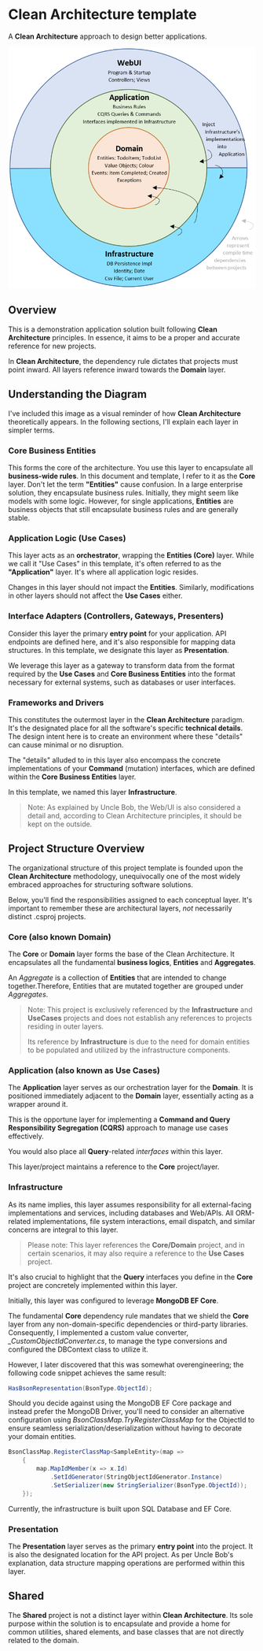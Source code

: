 # Clean Architecture template
A **Clean Architecture** approach to design better applications.

![Clean Architecture layers!](./ezgif-589da79f0546ab.jpg "Clean Architecture")

## Overview
This is a demonstration application solution built following **Clean Architecture** principles. In essence, it aims to be a proper and accurate reference for new projects.

In **Clean Architecture**, the dependency rule dictates that projects must point inward. All layers reference inward towards the **Domain** layer.


## Understanding the Diagram
I've included this image as a visual reminder of how **Clean Architecture** theoretically appears. In the following sections, I'll explain each layer in simpler terms.

### Core Business Entities
This forms the core of the architecture. You use this layer to encapsulate all **business-wide rules**. In this 
document and template, I refer to it as the **Core** layer.
Don't let the term **"Entities"** cause confusion. In a large enterprise solution, they encapsulate business rules. 
Initially, they might seem like models with some logic. However, for single applications, **Entities** are business 
objects that still encapsulate business rules and are generally stable.


### Application Logic (Use Cases)
This layer acts as an **orchestrator**, wrapping the **Entities (Core)** layer. While we call it "Use Cases" in this 
template, it's often referred to as the **"Application"** layer. It's where all application logic resides.

Changes in this layer should not impact the **Entities**. Similarly, modifications in other layers should not affect 
the **Use Cases** either.

### Interface Adapters (Controllers, Gateways, Presenters)
Consider this layer the primary **entry point** for your application. API endpoints are defined here, and it's also 
responsible for mapping data structures.
In this template, we designate this layer as **Presentation**.
 
We leverage this layer as a gateway to transform data 
from the format required by the **Use Cases** and **Core Business Entities** into the format necessary for external 
systems, such as databases or user interfaces.

### Frameworks and Drivers
This constitutes the outermost layer in the **Clean Architecture** paradigm. It's the designated place for all the 
software's specific **technical details**. The design intent here is to create an environment where these "details" can 
cause minimal or no disruption.


The "details" alluded to in this layer also encompass the concrete implementations of your **Command** (mutation) 
interfaces, which are defined within the **Core Business Entities** layer.


In this template, we named this layer **Infrastructure**.

> Note: As explained by Uncle Bob, the Web/UI is also considered a detail and, according to Clean Architecture 
> principles, it should be kept on the outside. 

## Project Structure Overview
The organizational structure of this project template is founded upon the **Clean Architecture** methodology, 
unequivocally one of the most widely embraced approaches for structuring software solutions.


Below, you'll find the responsibilities assigned to each conceptual layer. It's important to remember these are 
architectural layers, _not_ necessarily distinct .csproj projects.


### Core (also known Domain)
The **Core** or **Domain** layer forms the base of the Clean Architecture. It encapsulates all the fundamental 
**business logics**, **Entities** and **Aggregates**.

An *Aggregate* is a collection of **Entities** that are intended to change together.Therefore, Entities that are 
mutated together are grouped under *Aggregates*.

>Note: This project is exclusively referenced by the **Infrastructure** and **UseCases** projects and does not 
> establish any references to projects residing in outer layers.
> 
> Its reference by **Infrastructure** is due to the need for domain entities to be populated and utilized by the 
> infrastructure components.

### Application (also known as Use Cases)
The **Application** layer serves as our orchestration layer for the **Domain**. It is positioned immediately 
adjacent to the **Domain** layer, essentially acting as a wrapper around it.

This is the opportune layer for implementing a **Command and Query Responsibility Segregation (CQRS)** approach to 
manage use cases effectively.

You would also place all **Query**-related *interfaces* within this layer.

This layer/project maintains a reference to the **Core** project/layer.

### Infrastructure
As its name implies, this layer assumes responsibility for all external-facing implementations and services, including databases and Web/APIs. All ORM-related implementations, file system interactions, email dispatch, and similar concerns are integral to this layer.

> Please note: This layer references the **Core/Domain** project,  and in certain scenarios, it may also require a 
> reference to the **Use Cases** project.

It's also crucial to highlight that the **Query** interfaces you define in the **Core** project are concretely 
implemented within this layer.

Initially, this layer was configured to leverage **MongoDB EF Core**.

The fundamental **Core** dependency rule mandates that we shield the **Core** layer from any non-domain-specific 
dependencies or third-party libraries. Consequently, I implemented a custom value converter, 
*_CustomObjectIdConverter.cs*, to manage the type conversions and configured the DBContext class to utilize it. 

However, I later discovered that this was somewhat overengineering; the following code snippet achieves the 
same result:

```csharp
HasBsonRepresentation(BsonType.ObjectId);
```

Should you decide against using the MongoDB EF Core package and instead prefer the MongoDB Driver, you'll need to 
consider an alternative configuration using _BsonClassMap.TryRegisterClassMap_ for the ObjectId to ensure seamless serialization/deserialization without having to decorate your domain entities.

```csharp
BsonClassMap.RegisterClassMap<SampleEntity>(map =>
    {
        map.MapIdMember(x => x.Id)
            .SetIdGenerator(StringObjectIdGenerator.Instance)
            .SetSerializer(new StringSerializer(BsonType.ObjectId));
    });
```

Currently, the infrastructure is built upon SQL Database and EF Core.

### Presentation
The **Presentation** layer serves as the primary **entry point** into the project. It is also the designated location 
for the API project. As per Uncle Bob's explanation, data structure mapping operations are performed within this layer.

## Shared
The **Shared** project is not a distinct layer within **Clean Architecture**. Its sole purpose within the solution 
is to encapsulate and provide a home for common utilities, shared elements, and base classes that are not directly related to the domain.

